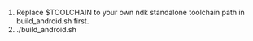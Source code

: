 1. Replace $TOOLCHAIN to your own ndk standalone toolchain path in build_android.sh first.
2. ./build_android.sh
